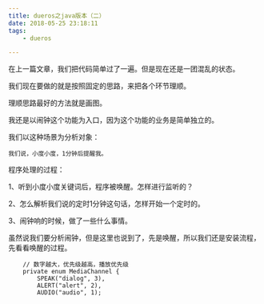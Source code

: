 ```yaml
---
title: dueros之java版本（二）
date: 2018-05-25 23:18:11
tags:
	- dueros

---
```




在上一篇文章，我们把代码简单过了一遍。但是现在还是一团混乱的状态。

我们现在要做的就是按照固定的思路，来把各个环节理顺。

理顺思路最好的方法就是画图。

我还是以闹钟这个功能为入口，因为这个功能的业务是简单独立的。

我们以这种场景为分析对象：

```
我们说，小度小度，1分钟后提醒我。
```

程序处理的过程：

1、听到小度小度关键词后，程序被唤醒。怎样进行监听的？

2、怎么解析我们说的定时1分钟这句话，怎样开始一个定时的。

3、闹钟响的时候，做了一些什么事情。



虽然说我们要分析闹钟，但是这里也说到了，先是唤醒，所以我们还是安装流程，先看看唤醒的过程。



```
    // 数字越大，优先级越高，播放优先级
    private enum MediaChannel {
        SPEAK("dialog", 3),
        ALERT("alert", 2),
        AUDIO("audio", 1);
```

